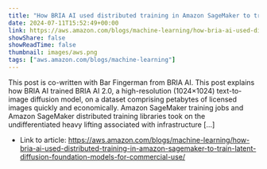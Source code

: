 ```yaml
---
title: "How BRIA AI used distributed training in Amazon SageMaker to train latent diffusion foundation models for commercial use"
date: 2024-07-11T15:52:49+00:00
link: https://aws.amazon.com/blogs/machine-learning/how-bria-ai-used-distributed-training-in-amazon-sagemaker-to-train-latent-diffusion-foundation-models-for-commercial-use/
showShare: false
showReadTime: false
thumbnail: images/aws.png
tags: ["aws.amazon.com/blogs/machine-learning"]
---
```

This post is co-written with Bar Fingerman from BRIA AI. This post explains how BRIA AI trained BRIA AI 2.0, a high-resolution (1024×1024) text-to-image diffusion model, on a dataset comprising petabytes of licensed images quickly and economically. Amazon SageMaker training jobs and Amazon SageMaker distributed training libraries took on the undifferentiated heavy lifting associated with infrastructure […]

- Link to article: https://aws.amazon.com/blogs/machine-learning/how-bria-ai-used-distributed-training-in-amazon-sagemaker-to-train-latent-diffusion-foundation-models-for-commercial-use/